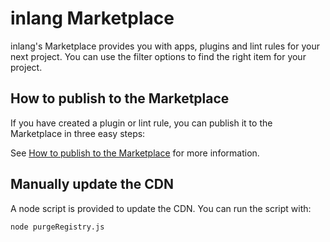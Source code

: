 # inlang Marketplace

inlang's Marketplace provides you with apps, plugins and lint rules for your next project. You can use the filter options to find the right item for your project.

## How to publish to the Marketplace

If you have created a plugin or lint rule, you can publish it to the Marketplace in three easy steps:

See [How to publish to the Marketplace](https://inlang.com/documentation/publish-to-marketplace) for more information.

## Manually update the CDN

A node script is provided to update the CDN. You can run the script with:

`node purgeRegistry.js`
